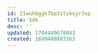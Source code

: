 ```yaml
---
id: 21wuh6ggk7bp3itsksyr3vp
title: Sdk
desc: ''
updated: 1704449678043
created: 1699409883363
---
```


